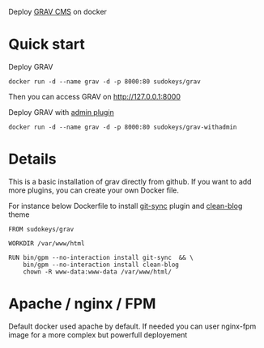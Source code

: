 Deploy [GRAV CMS](https://getgrav.org) on docker

# Quick start
Deploy GRAV
```
docker run -d --name grav -d -p 8000:80 sudokeys/grav
```

Then you can access GRAV on http://127.0.0.1:8000

Deploy GRAV with [admin plugin](https://github.com/getgrav/grav-plugin-admin)
```
docker run -d --name grav -d -p 8000:80 sudokeys/grav-withadmin
```


# Details
This is a basic installation of grav directly from github.
If you want to add more plugins, you can create your own Docker file.

For instance below Dockerfile to install [git-sync](https://github.com/trilbymedia/grav-plugin-git-sync) plugin and [clean-blog](https://github.com/tranduyhung/grav-theme-clean-blog) theme
```
FROM sudokeys/grav

WORKDIR /var/www/html

RUN bin/gpm --no-interaction install git-sync  && \
    bin/gpm --no-interaction install clean-blog
    chown -R www-data:www-data /var/www/html/
```

# Apache / nginx / FPM
Default docker used apache by default.
If needed you can user nginx-fpm image for a more complex but powerfull deployement
